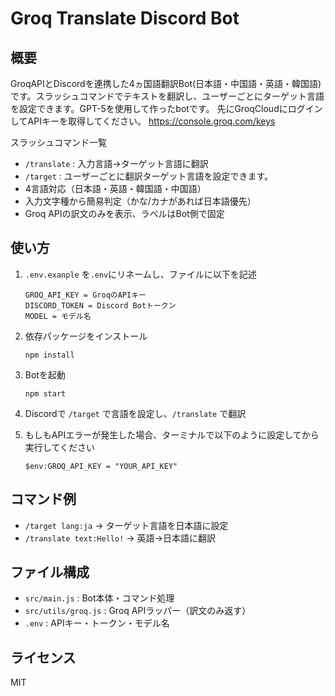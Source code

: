 # Groq Translate Discord Bot

## 概要
GroqAPIとDiscordを連携した4ヵ国語翻訳Bot(日本語・中国語・英語・韓国語)です。スラッシュコマンドでテキストを翻訳し、ユーザーごとにターゲット言語を設定できます。GPT-5を使用して作ったbotです。
先にGroqCloudにログインしてAPIキーを取得してください。
https://console.groq.com/keys

スラッシュコマンド一覧
- `/translate` : 入力言語→ターゲット言語に翻訳
- `/target` : ユーザーごとに翻訳ターゲット言語を設定できます。
- 4言語対応（日本語・英語・韓国語・中国語）
- 入力文字種から簡易判定（かな/カナがあれば日本語優先）
- Groq APIの訳文のみを表示、ラベルはBot側で固定

## 使い方
1. `.env.exanple` を`.env`にリネームし、ファイルに以下を記述
   ```
   GROQ_API_KEY = GroqのAPIキー
   DISCORD_TOKEN = Discord Botトークン
   MODEL = モデル名
   ```
2. 依存パッケージをインストール
   ```
   npm install
   ```
3. Botを起動
   ```
   npm start
   ```
4. Discordで `/target` で言語を設定し、`/translate` で翻訳

5. もしもAPIエラーが発生した場合、ターミナルで以下のように設定してから実行してください
    ```
    $env:GROQ_API_KEY = "YOUR_API_KEY"
    ```

## コマンド例
- `/target lang:ja` → ターゲット言語を日本語に設定
- `/translate text:Hello!` → 英語→日本語に翻訳

## ファイル構成
- `src/main.js` : Bot本体・コマンド処理
- `src/utils/groq.js` : Groq APIラッパー（訳文のみ返す）
- `.env` : APIキー・トークン・モデル名

## ライセンス
MIT








